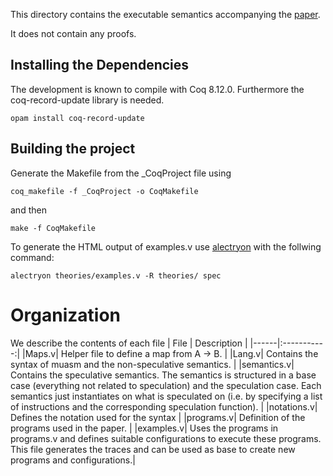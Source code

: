 This directory contains the executable semantics accompanying the [paper](https://arxiv.org/abs/2209.01179).

It does not contain any proofs.

## Installing the Dependencies

The development is known to compile with Coq 8.12.0.
Furthermore the coq-record-update library is needed.
```
opam install coq-record-update
```

## Building the project
Generate the Makefile from the _CoqProject file
using 
```
coq_makefile -f _CoqProject -o CoqMakefile
```
and then
```
make -f CoqMakefile
```

To generate the HTML output of examples.v use [alectryon](https://github.com/cpitclaudel/alectryon) with the follwing command:
```
alectryon theories/examples.v -R theories/ spec
```
# Organization

We describe the contents of each file
| File | Description |
|------|:-----------:|
|Maps.v| Helper file to define a map from A -> B. |
|Lang.v| Contains the syntax of muasm and the non-speculative semantics. |
|semantics.v| Contains the speculative semantics. The semantics is structured in a base case (everything not related to speculation) and the speculation case. Each semantics just instantiates on what is speculated on (i.e. by specifying a list of instructions and the corresponding speculation function). |
|notations.v| Defines the notation used for the syntax |
|programs.v| Definition of the programs used in the paper. |
|examples.v| Uses the programs in programs.v and defines suitable configurations to execute these programs. This file generates the traces and can be used as base to create new programs and configurations.|
